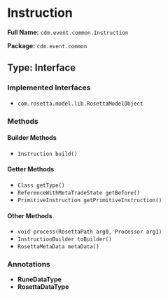 # Instruction

**Full Name:** `cdm.event.common.Instruction`

**Package:** `cdm.event.common`

## Type: Interface

### Implemented Interfaces

- `com.rosetta.model.lib.RosettaModelObject`

### Methods

#### Builder Methods

- `Instruction build()`

#### Getter Methods

- `Class getType()`
- `ReferenceWithMetaTradeState getBefore()`
- `PrimitiveInstruction getPrimitiveInstruction()`

#### Other Methods

- `void process(RosettaPath arg0, Processor arg1)`
- `InstructionBuilder toBuilder()`
- `RosettaMetaData metaData()`

### Annotations

- **RuneDataType**
- **RosettaDataType**

